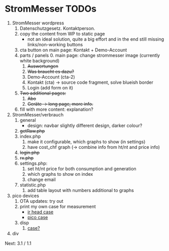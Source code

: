 # StromMesser TODOs

1. StromMesser wordpress
   1. Datenschutzgesetz. Kontaktperson.
   1. copy the content from WP to static page
      * not an ideal solution, quite a big effort and in the end still missing links/non-working buttons      
   1. cta button on main page: Kontakt + Demo-Account
   1. parts / panels
      0. main page: change strommesser image (currently white background)
      1. ~~Auswertungen~~
      2. ~~Was braucht es dazu?~~
      3. Demo-Account (cta-2)
      4. Kontakt (cta) -> source code fragment, solve blueish border
      5. Login (add form on it)
   1. ~~Two additional pages:~~
      1. ~~Abo~~
      2. ~~Geräte -> long page, more info.~~
   1. fill with more content: explanation?
2. StromMesser/verbrauch
   1. general
      * design: navbar slightly different design, darker colour?
   2. ~~getRaw.php~~
   3. index.php
      1. make it configurable, which graphs to show (in settings)
      1. have cost_chf graph (-> combine info from ht/nt and price info)
   4. ~~login.php~~
   5. ~~rx.php~~
   6. settings.php:
      1. set ht/nt price for both consumption and generation 
      1. which graphs to show on index
      1. change email
   7. statistic.php
      1. add table layout with numbers additional to graphs
3. pico devices
   1. OTA updates: try out
   1. print my own case for measurement
      * [ir head case][irHeadCase]
      * [pico case][picoCase]
   1. disp
      1. [case?][displayCase]
4. div


Next: 3.1 / 1.1


[displayCase]: https://www.thingiverse.com/thing:4767008
[irHeadCase]: https://www.thingiverse.com/thing:3378332
[picoCase]: [https://www.thingiverse.com/thing:4895274]
[micropython-ota]:[https://pypi.org/project/micropython-ota]